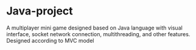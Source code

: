 # Java-project
A multiplayer mini game designed based on Java language with visual interface, socket network connection, multithreading, and other features. Designed according to MVC model

